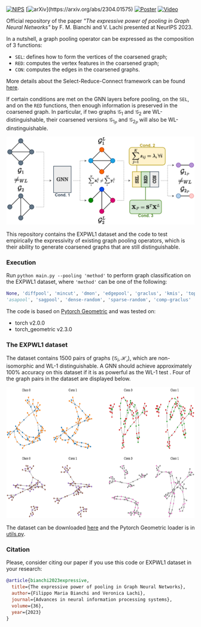 [![NIPS](https://img.shields.io/badge/NeurIPS-2023-blue)](https://neurips.cc/virtual/2023/poster/69873)
[![arXiv](https://img.shields.io/badge/arXiv-2304.01575-b31b1b.svg?)](https://arxiv.org/abs/2304.01575)
[![Poster](https://img.shields.io/badge/%E2%87%A9-Poster-%23228B22.svg)](https://github.com/FilippoMB/The-expressive-power-of-pooling-in-GNNs/tree/main/figs/GNN_pool_expressiveness.pdf)
[![Video](https://img.shields.io/badge/Presentation-%23FF0000.svg?logo=YouTube&logoColor=white)](https://youtu.be/YNg2FSm1zdI)

Official repository of the paper *"The expressive power of pooling in Graph Neural Networks"* by F. M. Bianchi and V. Lachi presented at NeurIPS 2023.

In a nutshell, a graph pooling operator can be expressed as the composition of 3 functions:

- $\texttt{SEL}$: defines how to form the vertices of the coarsened graph;
- $\texttt{RED}$: computes the vertex features in the coarsened graph;
- $\texttt{CON}$: computes the edges in the coarsened graphs.

More details about the Select-Reduce-Connect framework can be found [here](https://github.com/danielegrattarola/SRC).

If certain conditions are met on the GNN layers before pooling, on the $\texttt{SEL}$, and on the $\texttt{RED}$ functions, then enough information is preserved in the coarsened graph.
In particular, if two graphs $\mathcal{G}_ 1$ and $\mathcal{G}_ 2$ are WL-distinguishable, their coarsened versions $\mathcal{G}_ {1_P}$ and $\mathcal{G}_{2_P}$ will also be WL-dinstinguishable.

<img src="./figs/framework.png" width="523" height="235">

This repository contains the EXPWL1 dataset and the code to test empirically the expressivity of existing graph pooling operators, which is their ability to generate coarsened graphs that are still distinguishable.

### Execution
Run ````python main.py --pooling 'method'```` to perform graph classification on the EXPWL1 dataset, where ````'method'```` can be one of the following:

````python 
None, 'diffpool', 'mincut', 'dmon', 'edgepool', 'graclus', 'kmis', 'topk', 'panpool', 
'asapool', 'sagpool', 'dense-random', 'sparse-random', 'comp-graclus'
````

The code is based on [Pytorch Geometric](https://pytorch-geometric.readthedocs.io/) and was tested on:
- torch v2.0.0
- torch_geometric v2.3.0

### The EXPWL1 dataset
The dataset contains 1500 pairs of graphs $(\mathcal{G}_i, \mathcal{H_i})$, which are non-isomorphic and WL-1 distinguishable.
A GNN should achieve approximately 100\% accuracy on this dataset if it is as powerful as the WL-1 test .
Four of the graph pairs in the dataset are displayed below.

<img src="./figs/examples.png" width="700" height="350">

The dataset can be downloaded [here](https://github.com/FilippoMB/The-expressive-power-of-pooling-in-GNNs/tree/main/data/EXPWL1) and the Pytorch Geometric loader is in [utils.py](https://github.com/FilippoMB/The-expressive-power-of-pooling-in-GNNs/blob/0a25de158c336acab697398951d6d3a0fec1c6cf/scripts/utils.py#L30).

### Citation

Please, consider citing our paper if you use this code or EXPWL1 dataset in your research:

````bibtex
@article{bianchi2023expressive,
  title={The expressive power of pooling in Graph Neural Networks},
  author={Filippo Maria Bianchi and Veronica Lachi},
  journal={Advances in neural information processing systems},
  volume={36},
  year={2023}
}
````
